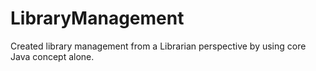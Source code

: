 # LibraryManagement

Created library management from a Librarian perspective by using core Java concept alone.



